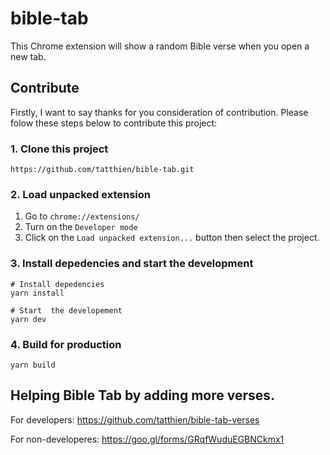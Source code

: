# bible-tab

This Chrome extension will show a random Bible verse when you open a new tab.

## Contribute

Firstly, I want to say thanks for you consideration of contribution. Please folow these steps below to contribute this project:

### 1. Clone this project

```
https://github.com/tatthien/bible-tab.git
```

### 2. Load unpacked extension

1. Go to `chrome://extensions/`
2. Turn on the `Developer mode` 
3. Click on the `Load unpacked extension...` button then select the project.

### 3. Install depedencies and start the development

```shell
# Install depedencies
yarn install

# Start  the developement
yarn dev
```

### 4. Build for production

```shell
yarn build
```

## Helping Bible Tab by adding more verses.

For developers: https://github.com/tatthien/bible-tab-verses

For non-developeres: https://goo.gl/forms/GRqfWuduEGBNCkmx1
